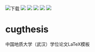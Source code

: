 ![下载](https://img.shields.io/github/downloads/atom/atom/total.svg)
![](https://img.shields.io/github/languages/code-size/badges/shields.svg)
![](https://img.shields.io/github/repo-size/badges/shields.svg)
![](https://img.shields.io/github/size/webcaetano/craft/build/phaser-craft.min.js.svg)
![](https://img.shields.io/github/license/mashape/apistatus.svg)
![](https://img.shields.io/github/followers/espadrine.svg?style=social&label=Follow)


# cugthesis

中国地质大学（武汉）学位论文LaTeX模板
